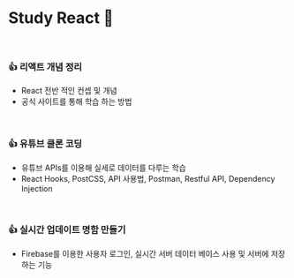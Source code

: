 # Study React 🎉 

<br/>

### 👍 리액트 개념 정리
- React 전반 적인 컨셉 및 개념
- 공식 사이트를 통해 학습 하는 방법

<br/>

### 👍 유튜브 클론 코딩
- 유튜브 APIs를 이용해 실세로 데이터를 다루는 학습
- React Hooks, PostCSS, API 사용법, Postman, Restful API, Dependency Injection 


<br/>

### 👍 실시간 업데이트 명함 만들기
- Firebase를 이용한 사용자 로그인, 실시간 서버 데이터 베이스 사용 및 서버에 저장하는 기능
